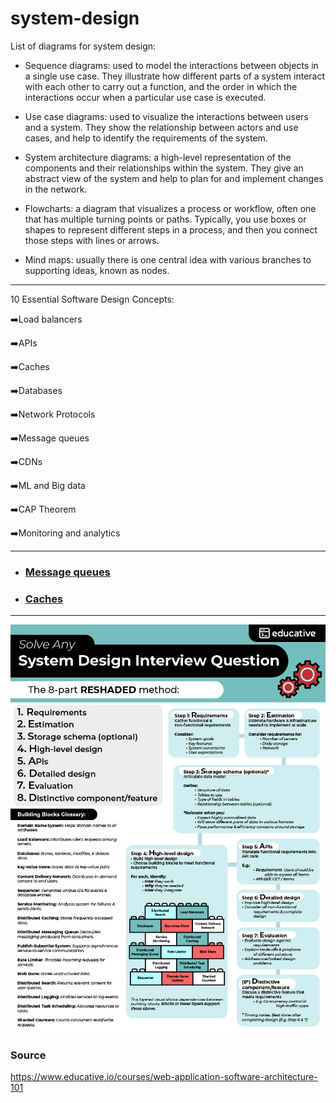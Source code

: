 # system-design


List of diagrams for system design:

- Sequence diagrams: used to model the interactions between objects in a single use case. They illustrate how different parts of a system interact with each other to carry out a function, and the order in which the interactions occur when a particular use case is executed.

- Use case diagrams: used to visualize the interactions between users and a system. They show the relationship between actors and use cases, and help to identify the requirements of the system.

- System architecture diagrams: a high-level representation of the components and their relationships within the system. They give an abstract view of the system and help to plan for and implement changes in the network.

- Flowcharts: a diagram that visualizes a process or workflow, often one that has multiple turning points or paths. Typically, you use boxes or shapes to represent different steps in a process, and then you connect those steps with lines or arrows.

- Mind maps: usually there is one central idea with various branches to supporting ideas, known as nodes.


---

10 Essential Software Design Concepts:

➡️Load balancers

➡️APIs

➡️Caches

➡️Databases

➡️Network Protocols

➡️Message queues

➡️CDNs

➡️ML and Big data

➡️CAP Theorem

➡️Monitoring and analytics
    
---

- ### [Message queues](https://github.com/cdeucher/product-price-tracking)
- ### [Caches](https://github.com/cdeucher/shortener-service)

---

![System Design](system-design.jpg)


### Source
https://www.educative.io/courses/web-application-software-architecture-101
